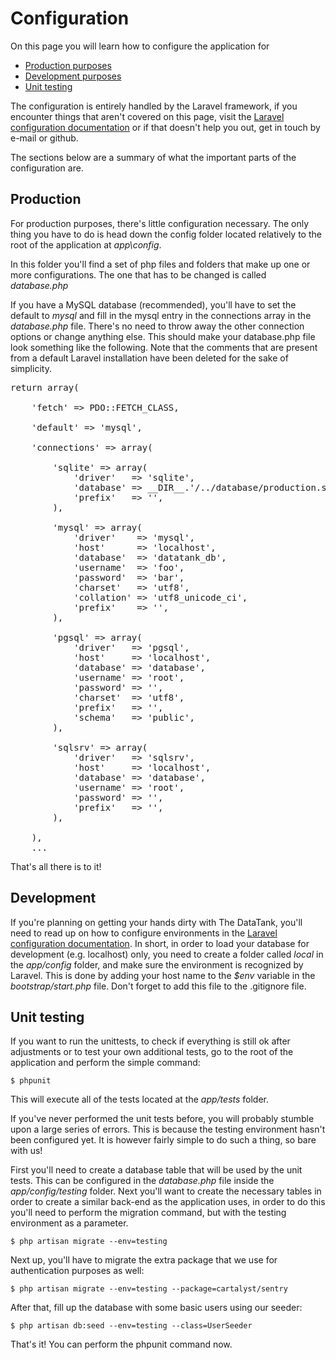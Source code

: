 # Configuration

On this page you will learn how to configure the application for

* [Production purposes](#production)
* [Development purposes](#development)
* [Unit testing](#unittesting)

The configuration is entirely handled by the Laravel framework, if you encounter things that aren't covered on this page, visit the [Laravel configuration documentation](http://four.laravel.com/docs/configuration) or if that doesn't help you out, get in touch by e-mail or github.

The sections below are a summary of what the important parts of the configuration are.

<a id='production'></a>
## Production

For production purposes, there's little configuration necessary. The only thing you have to do is head down the config folder located relatively to the root of the application at <em>app\config</em>.

In this folder you'll find a set of php files and folders that make up one or more configurations. The one that has to be changed is called <em>database.php</em>

If you have a MySQL database (recommended), you'll have to set the default to <em>mysql</em> and fill in the mysql entry in the connections array in the <em>database.php</em> file. There's no need to throw away the other connection options or change anything else. This should make your database.php file look something like the following. Note that the comments that are present from a default Laravel installation have been deleted for the sake of simplicity.

<pre class='prettyprint'>
return array(

    'fetch' => PDO::FETCH_CLASS,

    'default' => 'mysql',

    'connections' => array(

        'sqlite' => array(
            'driver'   => 'sqlite',
            'database' => __DIR__.'/../database/production.sqlite',
            'prefix'   => '',
        ),

        'mysql' => array(
            'driver'    => 'mysql',
            'host'      => 'localhost',
            'database'  => 'datatank_db',
            'username'  => 'foo',
            'password'  => 'bar',
            'charset'   => 'utf8',
            'collation' => 'utf8_unicode_ci',
            'prefix'    => '',
        ),

        'pgsql' => array(
            'driver'   => 'pgsql',
            'host'     => 'localhost',
            'database' => 'database',
            'username' => 'root',
            'password' => '',
            'charset'  => 'utf8',
            'prefix'   => '',
            'schema'   => 'public',
        ),

        'sqlsrv' => array(
            'driver'   => 'sqlsrv',
            'host'     => 'localhost',
            'database' => 'database',
            'username' => 'root',
            'password' => '',
            'prefix'   => '',
        ),

    ),
    ...
</pre>

That's all there is to it!

<a id='development'></a>
## Development

If you're planning on getting your hands dirty with The DataTank, you'll need to read up on how to configure environments in the [Laravel configuration documentation](http://four.laravel.com/docs/configuration#environment-configuration). In short, in order to load your database for development (e.g. localhost) only, you need to create a folder called <em>local</em> in the <em>app/config</em> folder, and make sure the environment is recognized by Laravel. This is done by adding your host name to the <em>$env</em> variable in the <em>bootstrap/start.php</em> file. Don't forget to add this file to the .gitignore file.

<a id='unittesting'></a>
## Unit testing

If you want to run the unittests, to check if everything is still ok after adjustments or to test your own additional tests, go to the root of the application and perform the simple command:

    $ phpunit

This will execute all of the tests located at the <em>app/tests</em> folder.

If you've never performed the unit tests before, you will probably stumble upon a large series of errors. This is because the testing environment hasn't been configured yet. It is however fairly simple to do such a thing, so bare with us!

First you'll need to create a database table that will be used by the unit tests. This can be configured in the <em>database.php</em> file inside the <em>app/config/testing</em> folder. Next you'll want to create the necessary tables in order to create a similar back-end as the application uses, in order to do this you'll need to perform the migration command, but with the testing environment as a parameter.

    $ php artisan migrate --env=testing

Next up, you'll have to migrate the extra package that we use for authentication purposes as well:

    $ php artisan migrate --env=testing --package=cartalyst/sentry

After that, fill up the database with some basic users using our seeder:

    $ php artisan db:seed --env=testing --class=UserSeeder

That's it! You can perform the phpunit command now.
